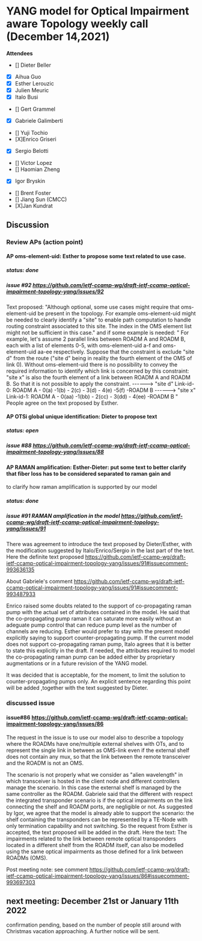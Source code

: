 # YANG model for Optical Impairment aware Topology weekly call (December 14,2021)


****Attendees****
- [] Dieter Beller
- [x] Aihua Guo
- [x] Esther Lerouzic
- [X] Julien Meuric
- [x] Italo Busi
- [] Gert Grammel
- [x] Gabriele Galimberti
- [] Yuji Tochio
- [X]Enrico Griseri
- [x] Sergio Belotti
- [] Victor Lopez
- [] Haomian Zheng
- [x] Igor Bryskin
- [] Brent Foster
- [] Jiang Sun (CMCC)
- [X]Jan Kundrat



## Discussion

### Review APs (action point) 

 
#### AP oms-element-uid: Esther to propose some text related to use case.
##### status: done

##### issue #92 https://github.com/ietf-ccamp-wg/draft-ietf-ccamp-optical-impairment-topology-yang/issues/92

Text proposed:
"Although optional, some use cases might require that oms-element-uid be present in the topology. 
For example oms-element-uid might be needed to clearly identify a "site" to enable path computation to handle routing constraint associated to this site. 
The index in the OMS element list might not be sufficient in this case."
and if some example is needed:
"
For example, let's assume 2 parallel links between ROADM A and ROADM B, each with a list of elements 0-5, with oms-element-uid a-f and oms-element-uid aa-ee respectively. Suppose that the constraint is exclude "site d" from the route ("site d" being in reality the fourth element of the OMS of link 0). Without oms-element-uid there is no possibility to convey the required information to identify which link is concerned by this constraint: "site x" is also the fourth element of a link between ROADM A and ROADM B. So that it is not possible to apply the constraint.
------>
"site d"
Link-id-0: ROADM A - 0(a) -1(b) - 2(c) - 3(d) - 4(e) -5(f) -ROADM B
------>
"site x"
Link-id-1: ROADM A - 0(aa) -1(bb) - 2(cc) - 3(dd) - 4(ee) -ROADM B
"
People agree on the text proposed by Esther.

#### AP OTSi global unique identification: Dieter to propose text
##### status: open
##### issue #88 https://github.com/ietf-ccamp-wg/draft-ietf-ccamp-optical-impairment-topology-yang/issues/88

#### AP RAMAN amplification: Esther-Dieter: put some text to better clarify that fiber loss has to be considered separated to raman gain and
to clarify how raman amplification is supported by our model
##### status: done
##### issue #91 RAMAN amplification in the model https://github.com/ietf-ccamp-wg/draft-ietf-ccamp-optical-impairment-topology-yang/issues/91

There was agreement to introduce the text proposed by Dieter/Esther, with the modification suggested by Italo/Enrico/Sergio in the last part of the text.
Here the definite text proposed https://github.com/ietf-ccamp-wg/draft-ietf-ccamp-optical-impairment-topology-yang/issues/91#issuecomment-993636135

About Gabriele's comment https://github.com/ietf-ccamp-wg/draft-ietf-ccamp-optical-impairment-topology-yang/issues/91#issuecomment-993487933

Enrico raised some doubts related to the support of co-propagating raman pump with the actual set of attributes contained in the model.
He said that the co-propagating pump raman it can saturate more easily without an adeguate pump control that can reduce pump level as the number of channels are reducing.
Esther would prefer to stay with the present model explicitly saying to support counter-propagating pump.
If the current model does not support co-propagating raman pump, Italo agrees that it is better to state this explicitly in the draft. If needed, 
the attributes required to model the co-propagating raman pump can be added either by proprietary augmentations or in a future revision of the YANG model.

It was decided that is acceptable, for the moment, to limit the solution to counter-propagating pumps only.
An explicit sentence regarding this point will be added ,together with the text suggested by Dieter.

### discussed issue
#### issue#86 https://github.com/ietf-ccamp-wg/draft-ietf-ccamp-optical-impairment-topology-yang/issues/86

The request in the issue is to use our model also to describe a topology where the ROADMs have one/multiple external shelves with OTs, 
and to represent the single link in between as OMS-link even if the external shelf does not contain any mux, so that the link between the remote transceiver and
the ROADM is not an OMS.

The scenario is not properly what we consider as "alien wavelength" in which transceiver is hosted in the client node and different controllers manage the scenario.
In this case the external shelf is managed by the same controller as the ROADM.
Gabriele said that the different with respect the integrated transponder scenario is if the optical impairments on the link connecting the shelf and
ROADM ports, are negligible or not.
As suggested by Igor, we agree that the model is already able to support the scenario: the shelf containing the transponders can be represented by a TE-Node with only
termination capability and not switching.
So the request from Esther is accepted, the text proposed will be added in the draft.
Here the text:
The impairments related to the link between remote optical transponders located in a different shelf from the ROADM itself,
can also be modelled using the same optical impairments as those defined for a link between ROADMs (OMS).

Post meeting note: see comment https://github.com/ietf-ccamp-wg/draft-ietf-ccamp-optical-impairment-topology-yang/issues/86#issuecomment-993697303



## next meeting: December 21st or January 11th 2022
confirmation pending, based on the number of people still around with Christmas vacation approaching. A further notice will be sent.

